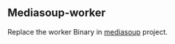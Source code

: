
## Mediasoup-worker

Replace the worker Binary in [mediasoup](https://github.com/versatica/mediasoup) project.

